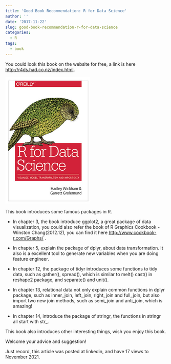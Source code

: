 ```yaml
---
title: 'Good Book Recommendation: R for Data Science'
author: ''
date: '2017-11-22'
slug: good-book-recommendation-r-for-data-science
categories:
  - R
tags:
  - book
---
```


You could look this book on the website for free, a link is here http://r4ds.had.co.nz/index.html.

![](images/1.jpg)

This book introduces some famous packages in R.

+ In chapter 3, the book introduce ggplot2, a great package of data visualization, you could also refer the book of R Graphics Cookbook - Winston Chang(2012.12), you can find it here http://www.cookbook-r.com/Graphs/ .

+ In chapter 5, explain the package of dplyr, about data transformation. It also is a excellent tool to generate new variables when you are doing feature engineer.

+ In chapter 12, the package of tidyr introduces some functions to tidy data, such as gather(), spread(), which is similar to melt() cast() in reshape2 package, and separate() and unit().  

+ In chapter 13, relational data not only explain common functions in dplyr package, such as inner_join, left_join, right_join and full_join, but also import two new join methods, such as semi_join and anti_join, which is amazing!  

+ In chapter 14, introduce the package of stringr, the functions in stringr all start with str_.  

This book also introduces other interesting things, wish you enjoy this book.

Welcome your advice and suggestion!

Just record, this article was posted at linkedin, and have 17 views to November 2021.